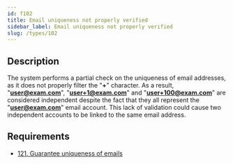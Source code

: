 ```yaml
---
id: f102
title: Email uniqueness not properly verified
sidebar_label: Email uniqueness not properly verified
slug: /types/102
---
```


## Description

The system performs a partial check on the uniqueness of email addresses,
as it does not properly filter the "**+**" character.
As a result, "**user@exam.com**", "**user+1@exam.com**"
and "**user+100@exam.com**" are considered independent
despite the fact that they all represent the "**user@exam.com**" email account.
This lack of validation could cause two independent accounts
to be linked to the same email address.

## Requirements

- [121. Guarantee uniqueness of emails](/criteria/emails/121)
